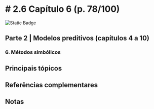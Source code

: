 # # 2.6 Capítulo 6 (p. 78/100)

![Static Badge](https://img.shields.io/badge/Status-Estudando-grey?labelColor=31A8B8)

## Parte 2 | Modelos preditivos (capítulos 4 a 10)

### 6. Métodos simbólicos

## Principais tópicos

## Referências complementares

## Notas
